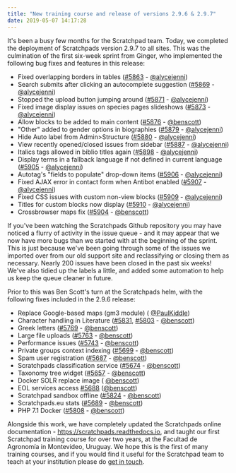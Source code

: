 ```yaml
---
title: "New training course and release of versions 2.9.6 & 2.9.7"
date: 2019-05-07 14:17:28
---
```


<p>
It's been a busy few months for the Scratchpad team.  Today, we completed the deployment of Scratchpads version 2.9.7 to all sites.  This was the culmination of the first six-week sprint from Ginger, who implemented the following bug fixes and features in this release:
</p>
<ul type="disc">
    <li>
        Fixed overlapping borders in tables (<a href="https://github.com/NaturalHistoryMuseum/scratchpads2/pull/5863">#5863</a> - <a href="https://github.com/alycejenni">@alycejenni</a>)
    </li>
    <li>
        Search submits after clicking an autocomplete suggestion (<a href="https://github.com/NaturalHistoryMuseum/scratchpads2/pull/5869">#5869</a> - <a href="https://github.com/alycejenni">@alycejenni</a>)
    </li>
    <li>
        Stopped the upload button jumping around (<a href="https://github.com/NaturalHistoryMuseum/scratchpads2/pull/5871">#5871</a> - <a href="https://github.com/alycejenni">@alycejenni</a>)
    </li>
    <li>
        Fixed image display issues on species pages slideshows (<a href="https://github.com/NaturalHistoryMuseum/scratchpads2/pull/5873">#5873</a> - <a href="https://github.com/alycejenni">@alycejenni</a>)
    </li>
    <li>
        Allow blocks to be added to main content (<a href="https://github.com/NaturalHistoryMuseum/scratchpads2/pull/5876">#5876</a> - <a href="https://github.com/benscott">@benscott</a>)
    </li>
    <li>
        "Other" added to gender options in biographies (<a href="https://github.com/NaturalHistoryMuseum/scratchpads2/pull/5879">#5879</a> - <a href="https://github.com/alycejenni">@alycejenni</a>)
    </li>
    <li>
        Hide Auto label from Admin&gt;Structure (<a href="https://github.com/NaturalHistoryMuseum/scratchpads2/pull/5880">#5880</a> - <a href="https://github.com/alycejenni">@alycejenni</a>)
    </li>
    <li>
        View recently opened/closed issues from sidebar (<a href="https://github.com/NaturalHistoryMuseum/scratchpads2/pull/5887">#5887</a> - <a href="https://github.com/alycejenni">@alycejenni</a>)
    </li>
    <li>
        Italics tags allowed in biblio titles again (<a href="https://github.com/NaturalHistoryMuseum/scratchpads2/pull/5898">#5898</a> - <a href="https://github.com/alycejenni">@alycejenni</a>)
    </li>
    <li>
        Display terms in a fallback language if not defined in current language
        (<a href="https://github.com/NaturalHistoryMuseum/scratchpads2/pull/5905">#5905</a> - <a href="https://github.com/alycejenni">@alycejenni</a>)
    </li>
    <li>
        Autotag's "fields to populate" drop-down items (<a href="https://github.com/NaturalHistoryMuseum/scratchpads2/pull/5906">#5906</a> - <a href="https://github.com/alycejenni">@alycejenni</a>)
    </li>
    <li>
        Fixed AJAX error in contact form when Antibot enabled (<a href="https://github.com/NaturalHistoryMuseum/scratchpads2/pull/5907">#5907</a> - <a href="https://github.com/alycejenni">@alycejenni</a>)
    </li>
    <li>
        Fixed CSS issues with custom non-view blocks (<a href="https://github.com/NaturalHistoryMuseum/scratchpads2/pull/5909">#5909</a> - <a href="https://github.com/alycejenni">@alycejenni</a>)
    </li>
    <li>
        Titles for custom blocks now display (<a href="https://github.com/NaturalHistoryMuseum/scratchpads2/pull/5910">#5910</a> - <a href="https://github.com/alycejenni">@alycejenni</a>)
    </li>
    <li>
        Crossbrowser maps fix (<a href="https://github.com/NaturalHistoryMuseum/scratchpads2/issues/5904">#5904</a> - <a href="https://github.com/benscott">@benscott</a>)
    </li>
</ul>
<p>
If you've been watching the Scratchpads Github repository you may have noticed a flurry of activity in the issue queue - and it may appear that we now have more bugs than we started with at the beginning of the sprint. This is just because we've been going through some of the issues we imported over from our old support site and reclassifying or closing them as necessary. Nearly 200 issues have been closed in the past six weeks! We've also tidied up the labels a little, and added some automation to help us keep the queue cleaner in future.
</p>
<p>
Prior to this was Ben Scott's turn at the Scratchpads helm, with the following fixes included in the 2.9.6 release:
</p>
<ul type="disc">
    <li>
Replace Google-based maps (gm3 module) (        <a href="https://github.com/PaulKiddle">@PaulKiddle</a>)
    </li>
    <li>
        Character handling in Literature (<a href="https://github.com/NaturalHistoryMuseum/scratchpads2/issues/5831">#5831</a>, <a href="https://github.com/NaturalHistoryMuseum/scratchpads2/issues/5803">#5803</a> - <a href="https://github.com/benscott">@benscott</a>)
    </li>
    <li>
        Greek letters (<a href="https://github.com/NaturalHistoryMuseum/scratchpads2/issues/5769">#5769</a> - <a href="https://github.com/benscott">@benscott</a>)
    </li>
    <li>
        Large file uploads (<a href="https://github.com/NaturalHistoryMuseum/scratchpads2/issues/5763">#5763</a> - <a href="https://github.com/benscott">@benscott</a>)
    </li>
    <li>
        Performance issues (<a href="https://github.com/NaturalHistoryMuseum/scratchpads2/issues/5743">#5743</a> - <a href="https://github.com/benscott">@benscott</a>)
    </li>
    <li>
        Private groups context indexing (<a href="https://github.com/NaturalHistoryMuseum/scratchpads2/issues/5699">#5699</a> - <a href="https://github.com/benscott">@benscott</a>)
    </li>
    <li>
        Spam user registration (<a href="https://github.com/NaturalHistoryMuseum/scratchpads2/issues/5687">#5687</a> - <a href="https://github.com/benscott">@benscott</a>)
    </li>
    <li>
        Scratchpads classification service (<a href="https://github.com/NaturalHistoryMuseum/scratchpads2/issues/5674">#5674</a> - <a href="https://github.com/benscott">@benscott</a>)
    </li>
    <li>
        Taxonomy tree widget (<a href="https://github.com/NaturalHistoryMuseum/scratchpads2/issues/5657">#5657</a> - <a href="https://github.com/benscott">@benscott</a>)
    </li>
    <li>
Docker SOLR replace image (        <a href="https://github.com/benscott">@benscott</a>)
    </li>
    <li>
        EOL services access
        <a href="https://github.com/NaturalHistoryMuseum/scratchpads2/issues/5688">#5688</a>
        (<a href="https://github.com/benscott">@benscott</a>)
    </li>
    <li>
        Scratchpad sandbox offline (<a href="https://github.com/NaturalHistoryMuseum/scratchpads2/issues/5824">#5824</a> - <a href="https://github.com/benscott">@benscott</a>)
    </li>
    <li>
        Scratchpads.eu stats (<a href="https://github.com/NaturalHistoryMuseum/scratchpads2/issues/5689">#5689</a> - <a href="https://github.com/benscott">@benscott</a>)
    </li>
    <li>
        PHP 7.1 Docker (<a href="https://github.com/NaturalHistoryMuseum/scratchpads2/issues/5808">#5808</a> - <a href="https://github.com/benscott">@benscott</a>)
    </li>
</ul>
<p>
Alongside this work, we have completely updated the Scratchpads online documentation - <a href="https://scratchpads.readthedocs.io">https://scratchpads.readthedocs.io</a>, and taught our first Scratchpad training course for over two years, at the Facultad de Agronomía in Montevideo, Uruguay. We hope this is the first of many training courses, and if you would find it useful for the Scratchpad team to teach at your institution please do <a href="mailto:scratchpads@nhm.ac.uk">get in touch</a>.
</p>
